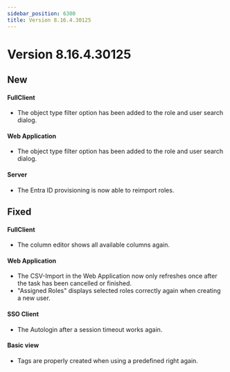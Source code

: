 ```yaml
---
sidebar_position: 6300
title: Version 8.16.4.30125
---
```


# Version 8.16.4.30125

## New

#### FullClient

* The object type filter option has been added to the role and user search dialog.

#### Web Application

* The object type filter option has been added to the role and user search dialog.

#### Server

* The Entra ID provisioning is now able to reimport roles.

## Fixed

#### FullClient

* The column editor shows all available columns again.

#### Web Application

* The CSV-Import in the Web Application now only refreshes once after the task has been cancelled or finished.
* "Assigned Roles" displays selected roles correctly again when creating a new user.

#### SSO Client

* The Autologin after a session timeout works again.

#### Basic view

* Tags are properly created when using a predefined right again.
